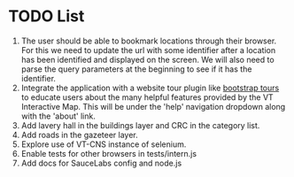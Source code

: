 TODO List
=========

1. The user should be able to bookmark locations through their browser.
  For this we need to update the url with some identifier after
  a location has been identified and displayed on the screen. We will also 
  need to parse the query parameters at the beginning to see if it has the
  identifier.
2. Integrate the application with a website tour plugin like
  [bootstrap tours](http://bootstraptour.com/) to educate users about
  the many helpful features provided by the VT Interactive Map.
  This will be under the 'help' navigation dropdown along with the 'about'
  link.
3. Add lavery hall in the buildings layer and CRC in the category list.
4. Add roads in the gazeteer layer.
5. Explore use of VT-CNS instance of selenium.
6. Enable tests for other browsers in tests/intern.js
7. Add docs for SauceLabs config and node.js
